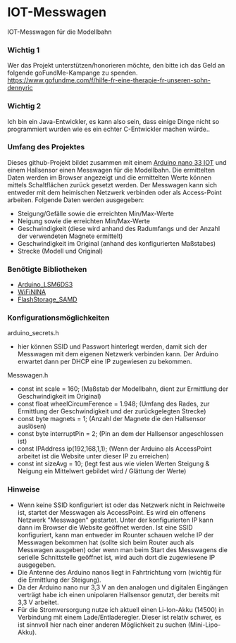 # IOT-Messwagen
IOT-Messwagen für die Modellbahn

### Wichtig 1
Wer das Projekt unterstützen/honorieren möchte, den bitte ich das Geld an folgende goFundMe-Kampange zu spenden.  
<a href="https://www.gofundme.com/f/hilfe-fr-eine-therapie-fr-unseren-sohn-dennyric" title="Spende bei goFundMe">https://www.gofundme.com/f/hilfe-fr-eine-therapie-fr-unseren-sohn-dennyric</a>

### Wichtig 2
Ich bin ein Java-Entwickler, es kann also sein, dass einige Dinge nicht so programmiert wurden wie es ein echter C-Entwickler machen würde..

### Umfang des Projektes
Dieses github-Projekt bildet zusammen mit einem [Arduino nano 33 IOT](https://docs.arduino.cc/hardware/nano-33-iot) und einem Hallsensor einen Messwagen für die Modellbahn. Die ermittelten Daten werden im Browser angezeigt und die ermittelten Werte können mittels Schaltflächen zurück gesetzt werden. Der Messwagen kann sich entweder mit dem heimischen Netzwerk verbinden oder als Access-Point arbeiten.
Folgende Daten werden ausgegeben:
- Steigung/Gefälle sowie die erreichten Min/Max-Werte
- Neigung sowie die erreichten Min/Max-Werte
- Geschwindigkeit (diese wird anhand des Radumfangs und der Anzahl der verwendeten Magnete ermittelt)
- Geschwindigkeit im Original (anhand des konfigurierten Maßstabes) 
- Strecke (Modell und Original)

### Benötigte Bibliotheken
- [Arduino_LSM6DS3](https://github.com/arduino-libraries/Arduino_LSM6DS3)
- [WiFiNINA](https://github.com/arduino-libraries/WiFiNINA)
- [FlashStorage_SAMD](https://github.com/khoih-prog/FlashStorage_SAMD)

### Konfigurationsmöglichkeiten
arduino_secrets.h
- hier können SSID und Passwort hinterlegt werden, damit sich der Messwagen mit dem eigenen Netzwerk verbinden kann. Der Arduino erwartet dann per DHCP eine IP zugewiesen zu bekommen.

Messwagen.h
- const int scale = 160; (Maßstab der Modellbahn, dient zur Ermittlung der Geschwindigkeit im Original)
- const float wheelCircumFerence = 1.948; (Umfang des Rades, zur Ermittlung der Geschwindigkeit und der zurückgelegten Strecke)
- const byte magnets = 1; (Anzahl der Magnete die den Hallsensor auslösen) 
- const byte interruptPin = 2; (Pin an dem der Hallsensor angeschlossen ist)
- const IPAddress ip(192,168,1,1); (Wenn der Arduino als AccessPoint arbeitet ist die Website unter dieser IP zu erreichen)
- const int sizeAvg = 10; (legt fest aus wie vielen Werten Steigung & Neigung ein Mittelwert gebildet wird / Glättung der Werte)

### Hinweise
- Wenn keine SSID konfiguriert ist oder das Netzwerk nicht in Reichweite ist, startet der Messwagen als AccessPoint. Es wird ein offenens Netzwerk "Messwagen" gestartet. Unter der konfigurierten IP kann dann im Browser die Website geöffnet werden. Ist eine SSID konfiguriert, kann man entweder im Rounter schauen welche IP der Messwagen bekommen hat (sollte sich beim Router auch als Messwagen ausgeben) oder wenn man beim Start des Messwagens die serielle Schnittstelle geöffnet ist, wird auch dort die zugewiesene IP ausgegeben.
- Die Antenne des Arduino nanos liegt in Fahrtrichtung vorn (wichtig für die Ermittlung der Steigung).
- Da der Arduino nano nur 3,3 V an den analogen und digitalen Eingängen verträgt habe ich einen unipolaren Hallsensor genutzt, der bereits mit 3,3 V arbeitet. 
- Für die Stromversorgung nutze ich aktuell einen Li-Ion-Akku (14500) in Verbindung mit einem Lade/Entladeregler. Dieser ist relativ schwer, es ist sinnvoll hier nach einer anderen Möglichkeit zu suchen (Mini-Lipo-Akku). 
